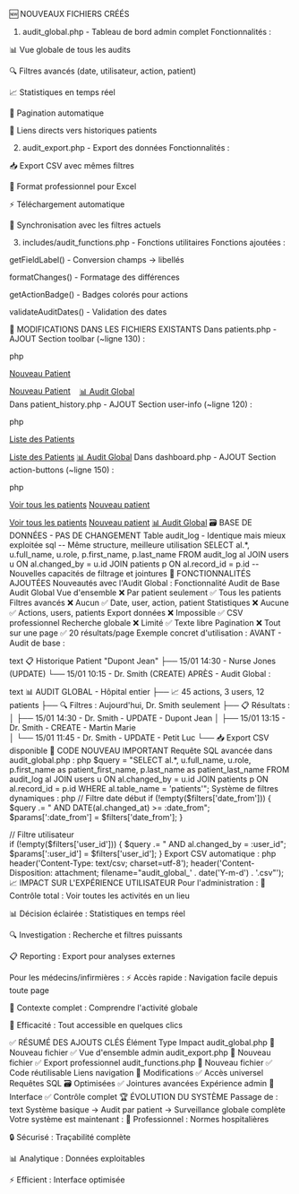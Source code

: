 🆕 NOUVEAUX FICHIERS CRÉÉS
1. audit_global.php - Tableau de bord admin complet
Fonctionnalités :

📊 Vue globale de tous les audits

🔍 Filtres avancés (date, utilisateur, action, patient)

📈 Statistiques en temps réel

📄 Pagination automatique

🔗 Liens directs vers historiques patients

2. audit_export.php - Export des données
Fonctionnalités :

📥 Export CSV avec mêmes filtres

🎯 Format professionnel pour Excel

⚡ Téléchargement automatique

🔄 Synchronisation avec les filtres actuels

3. includes/audit_functions.php - Fonctions utilitaires
Fonctions ajoutées :

getFieldLabel() - Conversion champs → libellés

formatChanges() - Formatage des différences

getActionBadge() - Badges colorés pour actions

validateAuditDates() - Validation des dates

🔄 MODIFICATIONS DANS LES FICHIERS EXISTANTS
Dans patients.php - AJOUT
Section toolbar (~ligne 130) :

php
<!-- AVANT -->
<a href="patient_form.php" class="btn-success">Nouveau Patient</a>

<!-- APRÈS -->
<div style="display: flex; gap: 1rem;">
    <a href="patient_form.php" class="btn-success">Nouveau Patient</a>
    <a href="audit_global.php" class="btn-primary">📊 Audit Global</a>
</div>
Dans patient_history.php - AJOUT
Section user-info (~ligne 120) :

php
<!-- AVANT -->
<a href="patients.php" class="btn-primary">Liste des Patients</a>

<!-- APRÈS -->  
<a href="patients.php" class="btn-primary">Liste des Patients</a>
<a href="audit_global.php" class="btn-primary">📊 Audit Global</a>
Dans dashboard.php - AJOUT
Section action-buttons (~ligne 150) :

php
<!-- AVANT -->
<a href="patients.php" class="btn-primary">Voir tous les patients</a>
<a href="patient_form.php" class="btn-success">Nouveau patient</a>

<!-- APRÈS -->
<a href="patients.php" class="btn-primary">Voir tous les patients</a>
<a href="patient_form.php" class="btn-success">Nouveau patient</a>
<a href="audit_global.php" class="btn-primary">📊 Audit Global</a>
🗃️ BASE DE DONNÉES - PAS DE CHANGEMENT
Table audit_log - Identique mais mieux exploitée
sql
-- Même structure, meilleure utilisation
SELECT al.*, u.full_name, u.role, p.first_name, p.last_name
FROM audit_log al
JOIN users u ON al.changed_by = u.id
JOIN patients p ON al.record_id = p.id
-- Nouvelles capacités de filtrage et jointures
🎯 FONCTIONNALITÉS AJOUTÉES
Nouveautés avec l'Audit Global :
Fonctionnalité	Audit de Base	Audit Global
Vue d'ensemble	❌ Par patient seulement	✅ Tous les patients
Filtres avancés	❌ Aucun	✅ Date, user, action, patient
Statistiques	❌ Aucune	✅ Actions, users, patients
Export données	❌ Impossible	✅ CSV professionnel
Recherche globale	❌ Limité	✅ Texte libre
Pagination	❌ Tout sur une page	✅ 20 résultats/page
Exemple concret d'utilisation :
AVANT - Audit de base :

text
📋 Historique Patient "Dupont Jean"
├── 15/01 14:30 - Nurse Jones (UPDATE)
└── 15/01 10:15 - Dr. Smith (CREATE)
APRÈS - Audit Global :

text
📊 AUDIT GLOBAL - Hôpital entier
├── 📈 45 actions, 3 users, 12 patients
├── 🔍 Filtres : Aujourd'hui, Dr. Smith seulement
├── 📋 Résultats :
│   ├── 15/01 14:30 - Dr. Smith - UPDATE - Dupont Jean
│   ├── 15/01 13:15 - Dr. Smith - CREATE - Martin Marie  
│   └── 15/01 11:45 - Dr. Smith - UPDATE - Petit Luc
└── 📥 Export CSV disponible
🔧 CODE NOUVEAU IMPORTANT
Requête SQL avancée dans audit_global.php :
php
$query = "SELECT al.*, u.full_name, u.role, 
                 p.first_name as patient_first_name, 
                 p.last_name as patient_last_name
          FROM audit_log al 
          JOIN users u ON al.changed_by = u.id 
          JOIN patients p ON al.record_id = p.id 
          WHERE al.table_name = 'patients'";
Système de filtres dynamiques :
php
// Filtre date début
if (!empty($filters['date_from'])) {
    $query .= " AND DATE(al.changed_at) >= :date_from";
    $params[':date_from'] = $filters['date_from'];
}

// Filtre utilisateur  
if (!empty($filters['user_id'])) {
    $query .= " AND al.changed_by = :user_id";
    $params[':user_id'] = $filters['user_id'];
}
Export CSV automatique :
php
header('Content-Type: text/csv; charset=utf-8');
header('Content-Disposition: attachment; filename="audit_global_' . date('Y-m-d') . '.csv"');
📈 IMPACT SUR L'EXPÉRIENCE UTILISATEUR
Pour l'administration :
🎯 Contrôle total : Voir toutes les activités en un lieu

📊 Décision éclairée : Statistiques en temps réel

🔍 Investigation : Recherche et filtres puissants

📋 Reporting : Export pour analyses externes

Pour les médecins/infirmières :
⚡ Accès rapide : Navigation facile depuis toute page

🔄 Contexte complet : Comprendre l'activité globale

📱 Efficacité : Tout accessible en quelques clics

✅ RÉSUMÉ DES AJOUTS CLÉS
Élément	Type	Impact
audit_global.php	📄 Nouveau fichier	✅ Vue d'ensemble admin
audit_export.php	📄 Nouveau fichier	✅ Export professionnel
audit_functions.php	📄 Nouveau fichier	✅ Code réutilisable
Liens navigation	🔗 Modifications	✅ Accès universel
Requêtes SQL	🗃️ Optimisées	✅ Jointures avancées
Expérience admin	🎨 Interface	✅ Contrôle complet
🏆 ÉVOLUTION DU SYSTÈME
Passage de :
text
Système basique 
→ Audit par patient 
→ Surveillance globale complète
Votre système est maintenant :
🏥 Professionnel : Normes hospitalières

🔒 Sécurisé : Traçabilité complète

📊 Analytique : Données exploitables

⚡ Efficient : Interface optimisée
